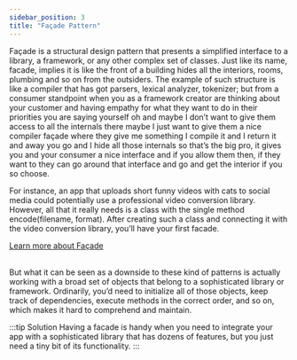 ```yaml
---
sidebar_position: 3
title: "Façade Pattern"
---
```


Façade is a structural design pattern that presents a simplified interface to a library, a framework, or any other complex set of classes. 
Just like its name, facade, implies it is like the front of a building hides all the interiors, rooms, plumbing and so on from the outsiders. The example of such structure is like a compiler that has got parsers, lexical analyzer, tokenizer; but from a consumer standpoint when you as a framework creator are thinking about your customer and having empathy for what they want to do in their priorities you are saying yourself oh and maybe I don’t want to give them access to all the internals there maybe I just want to give them a nice compiler façade where they give me something I compile it and I return it and away you go and I hide all those internals so that’s the big pro, it gives you and your consumer a nice interface and if you allow them then, if they want to they can go around that interface and go and get the interior if you so choose. 

For instance, an app that uploads short funny videos with cats to social media could potentially use a professional video conversion library. However, all that it really needs is a class with the single method encode(filename, format). After creating such a class and connecting it with the video conversion library, you’ll have your first facade.

<a className="rm-a" href="https://refactoring.guru/design-patterns/book">Learn more about Façade</a>
<br />
<br />


But what it can be seen as a downside to these kind of patterns is actually working with a broad set of objects that belong to a sophisticated library or framework. Ordinarily, you’d need to initialize all of those objects, keep track of dependencies, execute methods in the correct order, and so on, which makes it hard to comprehend and maintain.

:::tip Solution
Having a facade is handy when you need to integrate your app with a sophisticated library that has dozens of features, but you just need a tiny bit of its functionality.
:::